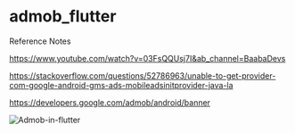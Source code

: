 # admob_flutter

Reference Notes

https://www.youtube.com/watch?v=03FsQQUsj7I&ab_channel=BaabaDevs

https://stackoverflow.com/questions/52786963/unable-to-get-provider-com-google-android-gms-ads-mobileadsinitprovider-java-la

https://developers.google.com/admob/android/banner

![Admob-in-flutter](https://user-images.githubusercontent.com/44191960/236761767-732ca847-1fb8-44ca-9912-16c303c28ced.png)
